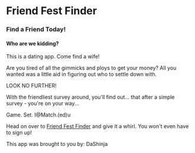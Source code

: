 # Friend Fest Finder
### Find a Friend Today!

#### Who are we kidding?
This is a dating app.
Come find a wife!

Are you tired of all the gimmicks and ploys to get your money?
All you wanted was a little aid in figuring out who to settle down with.

LOOK NO FURTHER!

With the friendliest survey around, you'll find out...
that after a simple survey - you're on your way...

Game.
Set.
I@Match.(ed)u

Head on over to [Friend Fest Finder](https://friendfestfinder.herokuapp.com/survey) and give it a whirl.
You won't even have to sign up!

This app was brought to you by: DaShinja
